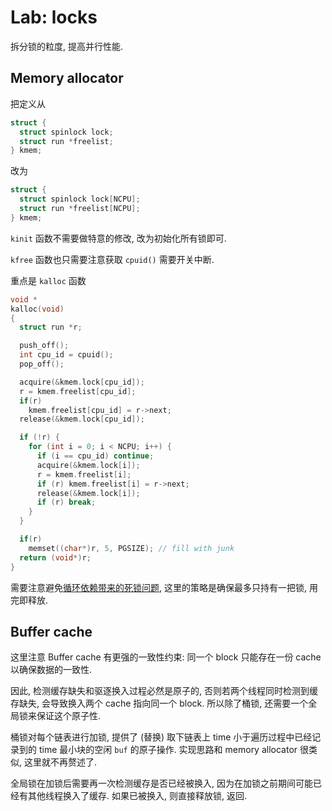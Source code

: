 # Lab: locks

拆分锁的粒度, 提高并行性能.

## Memory allocator

把定义从

```c
struct {
  struct spinlock lock;
  struct run *freelist;
} kmem;
```

改为

```c
struct {
  struct spinlock lock[NCPU];
  struct run *freelist[NCPU];
} kmem;
```

`kinit` 函数不需要做特意的修改, 改为初始化所有锁即可.

`kfree` 函数也只需要注意获取 `cpuid()` 需要开关中断.

重点是 `kalloc` 函数

```c
void *
kalloc(void)
{
  struct run *r;

  push_off();
  int cpu_id = cpuid();
  pop_off();

  acquire(&kmem.lock[cpu_id]);
  r = kmem.freelist[cpu_id];
  if(r)
    kmem.freelist[cpu_id] = r->next;
  release(&kmem.lock[cpu_id]);

  if (!r) {
    for (int i = 0; i < NCPU; i++) {
      if (i == cpu_id) continue;
      acquire(&kmem.lock[i]);
      r = kmem.freelist[i];
      if (r) kmem.freelist[i] = r->next;
      release(&kmem.lock[i]);
      if (r) break;
    }
  }

  if(r)
    memset((char*)r, 5, PGSIZE); // fill with junk
  return (void*)r;
}
```

需要注意避免[循环依赖带来的死锁问题](https://github.com/Miigon/blog/issues/8), 这里的策略是确保最多只持有一把锁, 用完即释放.

## Buffer cache

这里注意 Buffer cache 有更强的一致性约束: 同一个 block 只能存在一份 cache 以确保数据的一致性.

因此, 检测缓存缺失和驱逐换入过程必然是原子的, 否则若两个线程同时检测到缓存缺失, 会导致换入两个 cache 指向同一个 block. 所以除了桶锁, 还需要一个全局锁来保证这个原子性.

桶锁对每个链表进行加锁, 提供了 (替换) 取下链表上 time 小于遍历过程中已经记录到的 time 最小块的空闲 `buf` 的原子操作. 实现思路和 memory allocator 很类似, 这里就不再赘述了.

全局锁在加锁后需要再一次检测缓存是否已经被换入, 因为在加锁之前期间可能已经有其他线程换入了缓存. 如果已被换入, 则直接释放锁, 返回.